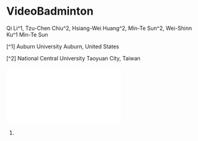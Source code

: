 # VideoBadminton

Qi Li^1, Tzu-Chen Chiu^2, Hsiang-Wei Huang^2, Min-Te Sun^2, Wei-Shinn Ku^1
Min-Te Sun

[^1] Auburn University Auburn, United States 

[^2] National Central University Taoyuan City, Taiwan

![framework](./figures/videobadminton_data_collection_workflow.pdf)

1. 